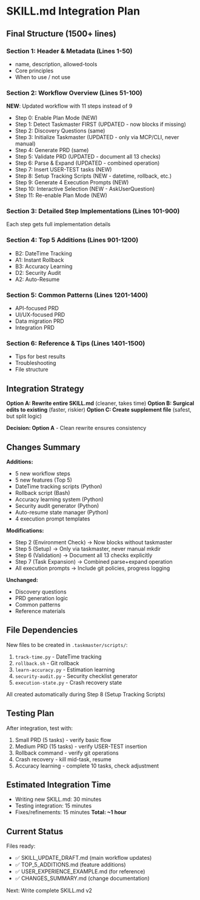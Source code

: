 # SKILL.md Integration Plan

## Final Structure (1500+ lines)

### Section 1: Header & Metadata (Lines 1-50)
- name, description, allowed-tools
- Core principles
- When to use / not use

### Section 2: Workflow Overview (Lines 51-100)
**NEW**: Updated workflow with 11 steps instead of 9
- Step 0: Enable Plan Mode (NEW)
- Step 1: Detect Taskmaster FIRST (UPDATED - now blocks if missing)
- Step 2: Discovery Questions (same)
- Step 3: Initialize Taskmaster (UPDATED - only via MCP/CLI, never manual)
- Step 4: Generate PRD (same)
- Step 5: Validate PRD (UPDATED - document all 13 checks)
- Step 6: Parse & Expand (UPDATED - combined operation)
- Step 7: Insert USER-TEST tasks (NEW)
- Step 8: Setup Tracking Scripts (NEW - datetime, rollback, etc.)
- Step 9: Generate 4 Execution Prompts (NEW)
- Step 10: Interactive Selection (NEW - AskUserQuestion)
- Step 11: Re-enable Plan Mode (NEW)

### Section 3: Detailed Step Implementations (Lines 101-900)
Each step gets full implementation details

### Section 4: Top 5 Additions (Lines 901-1200)
- B2: DateTime Tracking
- A1: Instant Rollback
- B3: Accuracy Learning
- D2: Security Audit
- A2: Auto-Resume

### Section 5: Common Patterns (Lines 1201-1400)
- API-focused PRD
- UI/UX-focused PRD
- Data migration PRD
- Integration PRD

### Section 6: Reference & Tips (Lines 1401-1500)
- Tips for best results
- Troubleshooting
- File structure

## Integration Strategy

**Option A: Rewrite entire SKILL.md** (cleaner, takes time)
**Option B: Surgical edits to existing** (faster, riskier)
**Option C: Create supplement file** (safest, but split logic)

**Decision: Option A** - Clean rewrite ensures consistency

## Changes Summary

**Additions:**
- 5 new workflow steps
- 5 new features (Top 5)
- DateTime tracking scripts (Python)
- Rollback script (Bash)
- Accuracy learning system (Python)
- Security audit generator (Python)
- Auto-resume state manager (Python)
- 4 execution prompt templates

**Modifications:**
- Step 2 (Environment Check) → Now blocks without taskmaster
- Step 5 (Setup) → Only via taskmaster, never manual mkdir
- Step 6 (Validation) → Document all 13 checks explicitly
- Step 7 (Task Expansion) → Combined parse+expand operation
- All execution prompts → Include git policies, progress logging

**Unchanged:**
- Discovery questions
- PRD generation logic
- Common patterns
- Reference materials

## File Dependencies

New files to be created in `.taskmaster/scripts/`:
1. `track-time.py` - DateTime tracking
2. `rollback.sh` - Git rollback
3. `learn-accuracy.py` - Estimation learning
4. `security-audit.py` - Security checklist generator
5. `execution-state.py` - Crash recovery state

All created automatically during Step 8 (Setup Tracking Scripts)

## Testing Plan

After integration, test with:
1. Small PRD (5 tasks) - verify basic flow
2. Medium PRD (15 tasks) - verify USER-TEST insertion
3. Rollback command - verify git operations
4. Crash recovery - kill mid-task, resume
5. Accuracy learning - complete 10 tasks, check adjustment

## Estimated Integration Time

- Writing new SKILL.md: 30 minutes
- Testing integration: 15 minutes
- Fixes/refinements: 15 minutes
**Total: ~1 hour**

## Current Status

Files ready:
- ✅ SKILL_UPDATE_DRAFT.md (main workflow updates)
- ✅ TOP_5_ADDITIONS.md (feature additions)
- ✅ USER_EXPERIENCE_EXAMPLE.md (for reference)
- ✅ CHANGES_SUMMARY.md (change documentation)

Next: Write complete SKILL.md v2
